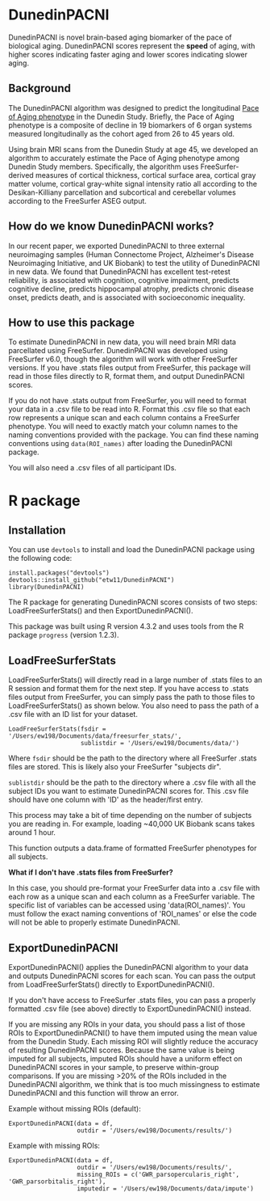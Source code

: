 # DunedinPACNI
DunedinPACNI is novel brain-based aging biomarker of the pace of biological aging. DunedinPACNI scores represent the **speed** of aging, with higher scores indicating faster aging and lower scores indicating slower aging.

## Background
The DunedinPACNI algorithm was designed to predict the longitudinal [Pace of Aging phenotype](https://www.nature.com/articles/s43587-021-00044-4) in the Dunedin Study. Briefly, the Pace of Aging phenotype is a composite of decline in 19 biomarkers of 6 organ systems measured longitudinally as the cohort aged from 26 to 45 years old.

Using brain MRI scans from the Dunedin Study at age 45, we developed an algorithm to accurately estimate the Pace of Aging phenotype among Dunedin Study members. Specifically, the algorithm uses FreeSurfer-derived measures of cortical thickness, cortical surface area, cortical gray matter volume, cortical gray-white signal intensity ratio all according to the Desikan-Killiany parcellation and subcortical and cerebellar volumes according to the FreeSurfer ASEG output.

## How do we know DunedinPACNI works?
In our recent paper, we exported DunedinPACNI to three external neuroimaging samples (Human Connectome Project, Alzheimer's Disease Neuroimaging Initiative, and UK Biobank) to test the utility of DunedinPACNI in new data. We found that DunedinPACNI has excellent test-retest reliability, is associated with cognition, cognitive impairment, predicts cognitive decline, predicts hippocampal atrophy, predicts chronic disease onset, predicts death, and is associated with socioeconomic inequality.

## How to use this package
To estimate DunedinPACNI in new data, you will need brain MRI data parcellated using FreeSurfer. DunedinPACNI was developed using FreeSurfer v6.0, though the algorithm will work with other FreeSurfer versions. If you have .stats files output from FreeSurfer, this package will read in those files directly to R, format them, and output DunedinPACNI scores.

If you do not have .stats output from FreeSurfer, you will need to format your data in a .csv file to be read into R. Format this .csv file so that each row represents a unique scan
and each column contains a FreeSurfer phenotype. You will need to exactly match your column names to the naming conventions provided with the package. You can find these naming conventions using `data(ROI_names)` after loading the DunedinPACNI package.

You will also need a .csv files of all participant IDs.

# R package

## Installation

You can use `devtools` to install and load the DunedinPACNI package using the following code:
```
install.packages("devtools")
devtools::install_github("etw11/DunedinPACNI")
library(DunedinPACNI)
```

The R package for generating DunedinPACNI scores consists of two steps: LoadFreeSurferStats() and then ExportDunedinPACNI().

This package was built using R version 4.3.2 and uses tools from the R package `progress` (version 1.2.3).

## LoadFreeSurferStats

LoadFreeSurferStats() will directly read in a large number of .stats files to an R session and format them for the next step. If you have access to .stats files output from FreeSurfer, you can simply pass the path to those files to LoadFreeSurferStats() as shown below. You also need to pass the path of a .csv file with an ID list for your dataset.

```
LoadFreeSurferStats(fsdir = '/Users/ew198/Documents/data/freesurfer_stats/',
                    sublistdir = '/Users/ew198/Documents/data/')
```

Where `fsdir` should be the path to the directory where all FreeSurfer .stats files are stored. This is likely also your FreeSurfer "subjects dir". 

`sublistdir` should be the path to the directory where a .csv file with all the subject IDs you want to estimate DunedinPACNI scores for. This .csv file should have one column with 'ID' as the header/first entry.

This process may take a bit of time depending on the number of subjects you are reading in. For example, loading ~40,000 UK Biobank scans takes around 1 hour.

This function outputs a data.frame of formatted FreeSurfer phenotypes for all subjects.

**What if I don't have .stats files from FreeSurfer?**

In this case, you should pre-format your FreeSurfer data into a .csv file with each row as a unique scan and each column as a FreeSurfer variable. The specific list of variables can be accessed using 'data(ROI_names)'. You must follow the exact naming conventions of 'ROI_names' or else the code will not be able to properly estimate DunedinPACNI.

## ExportDunedinPACNI

ExportDunedinPACNI() applies the DunedinPACNI algorithm to your data and outputs DunedinPACNI scores for each scan. You can pass the output from LoadFreeSurferStats() directly to ExportDunedinPACNI().

If you don't have access to FreeSurfer .stats files, you can pass a properly formatted .csv file (see above) directly to ExportDunedinPACNI() instead.

If you are missing any ROIs in your data, you should pass a list of those ROIs to ExportDunedinPACNI() to have them imputed using the mean value from the Dunedin Study. Each missing ROI will slightly reduce the accuracy of resulting DunedinPACNI scores. Because the same value is being imputed for all subjects, imputed ROIs should have a uniform effect on DunedinPACNI scores in your sample, to preserve within-group comparisons. If you are missing >20% of the ROIs included in the DunedinPACNI algorithm, we think that is too much missingness to estimate DunedinPACNI and this function will throw an error.

Example without missing ROIs (default):
```
ExportDunedinPACNI(data = df,
                   outdir = '/Users/ew198/Documents/results/')
```

Example with missing ROIs:
```
ExportDunedinPACNI(data = df,
                   outdir = '/Users/ew198/Documents/results/',
                   missing_ROIs = c('GWR_parsopercularis_right', 'GWR_parsorbitalis_right'),
                   imputedir = '/Users/ew198/Documents/data/impute')
```


